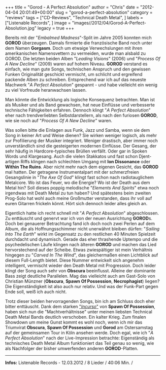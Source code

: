 +++
title = "Gorod - A Perfect Absolution"
author = "Chris"
date = "2012-04-04 20:01:49+00:00"
slug = "gorod-a-perfect-absolution"
category = "reviews"
tags = ["CD-Reviews", "Technical Death Metal", ]
labels = ["Listenable Records", ]
image = "images//2012/04/Gorod-A-Perfect-Absolution.jpg"
legacy = true
+++

Bereits mit der "_Embalmed Madness_"-Split im Jahre 2005 konnten mich **GOROD** überzeugen. Damals firmierte die französische Band noch unter dem Namen **Gorgasm**. Doch um etwaige Verwechslungen mit ihren amerikanischen Namensvettern zu vermeiden, wurde man alsbald zu GOROD. Die letzten beiden Alben "_Leading Visions_" (2006) und "_Process Of A New Decline_" (2009) waren auf hohem Niveau. **GOROD** verstand es einfach, wie man gute Songs, technischen Anspruch und den gewissen Funken Originalität geschickt vermischt, um schlicht und ergreifend packende Alben zu schreiben. Entsprechend war ich auf das neueste Machwerk "_A Perfect Absolution_" gespannt - und habe vielleicht ein wenig zu viel Vorfreude heranwachsen lassen.

Man könnte die Entwicklung als logische Konsequenz betrachten. Man ist als Musiker und als Band gewachsen, hat neue Einflüsse und verbesserte technische Fähigkeiten erfahren. Dennoch klingt "_A Perfect Absolution_" eher nach trendverliebten Selbstdarstellern, als nach den furiosen **GOROD**, wie sie noch auf "_Process Of A New Decline_" waren.

Was sollen bitte die Einlagen aus Funk, Jazz und Samba, wenn sie dem Song in keiner Art und Weise dienen? Sie wirken weniger logisch, als mehr zur Profilierung der Musiker integriert. Weniger drastisch, aber immer noch unverständlich sind die gesteigerten modernen Einflüsse. Der Gesang, der sehr häufig in Hardcore-typisches Brüllen verfällt. Oder gar in Spoken Words und Klargesang. Auch die vielen Stakkatos und fast schon Djent-artigen Riffs klingen nach schlechten Umgang mit **Ion Dissonance** oder **Within The Ruins**. Aber nicht mehr nach dem eigenen Gesicht, das **GOROD** mal hatten. Der getragene Instrumentalpart mit der schmerzfreien Gesangslinie in "_The Axe Of God_" klingt fast schon nach radiotauglichem Metalcore. Wo ist das Feuer, wo die Energie? Wo ist der Death aus dem Metal hin? Soll dieses poppig melodische "_Elements And Spirits_" etwa noch irgendwas mit Death Metal zu tun haben?
Und spätestens beim zweiten Prog-Solo hat wohl auch meine Großmutter verstanden, dass ihr voll auf euren Gitarren frickeln könnt. Hört sich dennoch leider alles gleich an.

Eigentlich hatte ich recht schnell mit "_A Perfect Absolution_" abgeschlossen. Zu enttäuscht und genervt war ich von der neuen Ausrichtung **GOROD**s. Doch bei genauerer Betrachtung fand ich doch noch zwei Perlen auf dem Album, die als Hoffnungsschimmer nicht unerwähnt bleiben dürfen: "_Sailing Into The Earth_" wirkt im Gegensatz zu den restlichen 40 Minuten Spielzeit durchdacht und dynamisch. Gerade das eher thrashende Uptempo und die psychedelischen Läufe klingen nach älteren **GOROD** und machen das Lied hervorstechend auf der Scheibe.
Etwas zwiespältiger ist mein Verhältnis hingegen zu "_Carved In The Wind_", das gleichermaßen einen Lichtblick auf diesem Full-Length bietet. Diese Nummer entwickelt sich angenehm intelligent, vermischt wieder den Death Metal mit Progression. Doch leider klingt der Song auch sehr von **Obscura** beeinflusst. Alleine der dominante Bass zeigt deutliche Parallelen. Mag das vielleicht auch am Gast-Solo von Christian Münzner (**Obscura**, **Spawn Of Possession**, **Necrophagist**) liegen? Die Eigenständigkeit ist also auch nur relativ. Und was der Funk-Part gegen Ende soll, weiß ich auch nicht.

Trotz dieser beiden hervorragenden Songs, bin ich am Schluss doch eher bitter enttäuscht. Dank dem starken <a href="http://necroslaughter.de/2012/03/spawn-of-possession-incurso/" title="Spawn Of Possession – Incurso">"_Incurso_"</a> von **Spawn Of Possession**, haben sich nun die "Machtverhältnisse" unter meinen liebsten Technical Death Metal Bands deutlich verschoben. Ein kalter Krieg. Zum finalen Showdown um meine Gunst kommt es wohl noch, wenn ich mir das Triumvirat **Obscura**, **Spawn Of Possession** und **Gorod** am Ostersamstag auf der gemeinsamen Tour in Köln ansehen werde. Doch egal, wie ich "_A Perfect Absolution_" nach der Live-Impression betrachte: Eigenständig als technisches Death Metal Album funktioniert das Teil genau so wenig, wie als Nachfolger der bisher umwerfenden anderen **GOROD**-Platten.



---
**Infos:**
Listenable Records - 12.03.2012 / 
8 Lieder / 40:06 Min. / 
